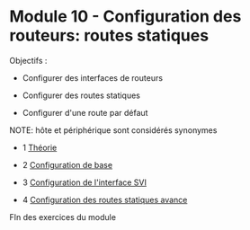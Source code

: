 # Module 10 - Configuration des routeurs: routes statiques

Objectifs :

- Configurer des interfaces de routeurs

- Configurer des routes statiques

- Configurer d'une route par défaut

NOTE: hôte et périphérique sont considérés synonymes

- 1 [Théorie](./Module11__1_Théorie.md)

- 2 [Configuration de base](./Module11_1_SimulationPT1.md)

- 3 [Configuration de l'interface SVI](./Module11_1_SimulationPT2.md)

- 4  [Configuration des routes statiques avance](./Module11_1_SimulationPT3.md)

FIn des exercices du module

